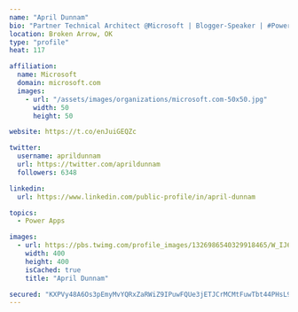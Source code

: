 ```yaml
---
name: "April Dunnam"
bio: "Partner Technical Architect @Microsoft | Blogger-Speaker | #PowerApps, #PowerAutomate, #Office365, #SharePoint | #WIT | #Karaoke Queen"
location: Broken Arrow, OK
type: "profile"
heat: 117

affiliation:
  name: Microsoft
  domain: microsoft.com
  images:
    - url: "/assets/images/organizations/microsoft.com-50x50.jpg"
      width: 50
      height: 50

website: https://t.co/enJuiGEQZc

twitter:
  username: aprildunnam
  url: https://twitter.com/aprildunnam
  followers: 6348

linkedin:
  url: https://www.linkedin.com/public-profile/in/april-dunnam

topics:
  - Power Apps

images:
  - url: https://pbs.twimg.com/profile_images/1326986540329918465/W_IJ6Ih2_400x400.jpg
    width: 400
    height: 400
    isCached: true
    title: "April Dunnam"

secured: "KXPVy48A6Os3pEmyMvYQRxZaRWiZ9IPuwFQUe3jETJCrMCMtFuwTbt44PHsL9bWCNK3U8Z/IlgsJvuidnu4VjLrs3J3Q+THDVDdd2j4bKqUXJaq5hupLL4MdfvdxJqKZYj5DB/hVhCm1x438Y7jXFME+50YY2aFRj4NFX515PC3lkb7kTNc7dlgV2DAUNFn/EXH26ZK23cFcEQwms7kdsdiTRFpYxOUqv5txqNYsfY/frvWnys0CYiExWIhfSZI9CyPJ7Hfh4RRkAz8OhYPNnenL9UbFhv2mhNHM1m4HcqD88NadHCMHgZzGT4r1SFGKuiuObGXYd2e8R9WuFUctir+8KYVq5/I0sFi0yj7/RFCG9+SvW3+iOXy7idWWMSGhIhhC6erbveL+Hek13YesU2Tt9JMC7p6p5aNoEjnH6Do=;ID1LjPLKmAfaxJzl5Zp4Jw=="
---
```


